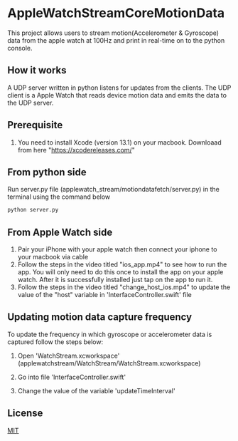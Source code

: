 # AppleWatchStreamCoreMotionData

This project allows users to stream motion(Accelerometer & Gyroscope) data from the apple watch at 100Hz and print in real-time on to the python console.

## How it works

A UDP server written in python listens for updates from the clients. The UDP client is a Apple Watch that reads device motion data and emits the data to the UDP server.

## Prerequisite

1. You need to install Xcode (version 13.1) on your macbook. Downloaad from here "https://xcodereleases.com/"

## From python side

Run server.py file (applewatch_stream/motiondatafetch/server.py) in the terminal using the command below

```bash
python server.py
```

## From Apple Watch side

1. Pair your iPhone with your apple watch then connect your iphone to your macbook via cable
2. Follow the steps in the video titled "ios_app.mp4" to see how to run the app. You will only need to do this once to install the app on your apple watch. After it is successfully installed just tap on the app to run it.
3. Follow the steps in the video titled "change_host_ios.mp4" to update the value of the "host" variable in 'InterfaceController.swift' file

## Updating motion data capture frequency

To update the frequency in which gyroscope or accelerometer data is captured follow the steps below:

1. Open 'WatchStream.xcworkspace' (applewatchstream/WatchStream/WatchStream.xcworkspace)

2. Go into file 'InterfaceController.swift'
3. Change the value of the variable 'updateTimeInterval'

## License

[MIT](https://choosealicense.com/licenses/mit/)
